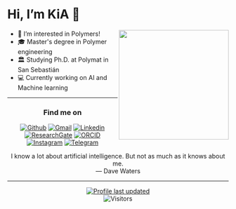 <h1 align="left">Hi, I’m KiA 👋</h1>
<img align='right' src="https://media0.giphy.com/media/v1.Y2lkPTc5MGI3NjExOTBjOTQwY2E3YmUxNjkwMmRmZjVkNmYwNjdhNjMzNDU4NzE1ZDNkZiZlcD12MV9pbnRlcm5hbF9naWZzX2dpZklkJmN0PXM/HEPwfdu6T6svpPE1eN/giphy.gif" width="250">

- 👀 I’m interested in Polymers!
- 🎓 Master's degree in Polymer engineering
- 🏛 Studying Ph.D. at Polymat in San Sebastián
- 💻 Currently working on AI and Machine learning

---
<h3 align="center">Find me on</h3>
<div align="center">

  [![Github](https://img.shields.io/badge/-GitHub-gray?style=flat&logo=Github&logoColor=white)](https://github.com/KiarashFa)
  [![Gmail](https://img.shields.io/badge/-Gmail-c14438?style=flat&logo=Gmail&logoColor=white)](mailto:KiarashFa@gmail.com)
  [![Linkedin](https://img.shields.io/badge/-LinkedIn-blue?style=flat&logo=Linkedin&logoColor=white)](https://www.linkedin.com/in/KiarashFa/)
  [![ResearchGate](https://img.shields.io/badge/-ResearchGate-00CCBB?style=flat&logo=ResearchGate&logoColor=white)](https://www.researchgate.net/profile/Kiarash-Farajzadehahary)
  [![ORCID](https://img.shields.io/badge/-ORCID-A6CE39?style=flat&logo=Linkedin&logoColor=white)](https://orcid.org//0009-0006-6628-3009)
  [![Instagram](https://img.shields.io/badge/-Instagram-%23E4405F?style=flat&labelColor=%23E4405F&logo=instagram&logoColor=white)](https://www.instagram.com/KiarashFa/)
  [![Telegram](https://img.shields.io/badge/-Telegram-0078D4?style=flat&logo=telegram&logoColor=white)](https://t.me/KiarashFa)

  <text>I know a lot about artificial intelligence. But not as much as it knows about me.<br> — Dave Waters</text> 


---
    
[![Profile last updated](https://img.shields.io/github/last-commit/kiarashfa/kiarashfa?label=Last%20updated&style=flat)](https://github.com/kiarashfa/kiarashfa/commits)
<br>
![Visitors](https://visitor-badge.laobi.icu/badge?page_id=kiarashfa.kiarashfa)
</div>

